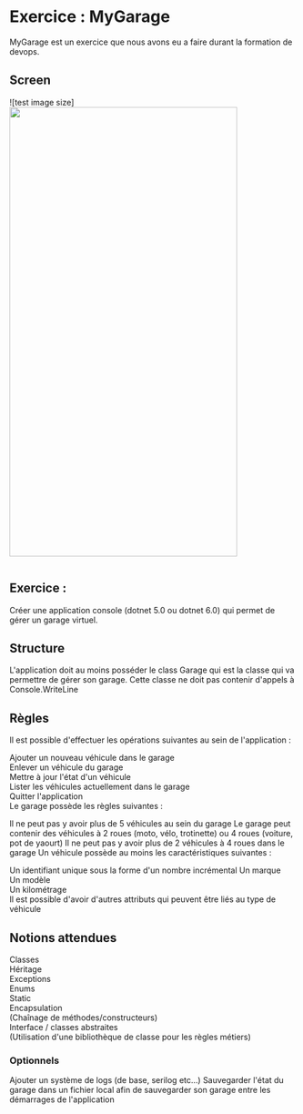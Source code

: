 # Exercice : MyGarage

MyGarage est un exercice que nous avons eu a faire durant la formation de devops.

## Screen 
![test image size]<img src="https://fullpath/assets/yourgif.gif" width="400" height="790">

<a href="https://zupimages.net/viewer.php?id=22/01/iof9.png"><img src="https://zupimages.net/up/22/01/iof9.png" alt="" /></a>
## Exercice :
Créer une application console (dotnet 5.0 ou dotnet 6.0) qui permet de gérer un garage virtuel.

## Structure
L'application doit au moins posséder le class Garage qui est la classe qui va permettre de gérer son garage. Cette classe ne doit pas contenir d'appels à Console.WriteLine

## Règles
Il est possible d'effectuer les opérations suivantes au sein de l'application :

Ajouter un nouveau véhicule dans le garage  
Enlever un véhicule du garage  
Mettre à jour l'état d'un véhicule  
Lister les véhicules actuellement dans le garage  
Quitter l'application  
Le garage possède les règles suivantes :

Il ne peut pas y avoir plus de 5 véhicules au sein du garage
Le garage peut contenir des véhicules à 2 roues (moto, vélo, trotinette) ou 4 roues (voiture, pot de yaourt)
Il ne peut pas y avoir plus de 2 véhicules à 4 roues dans le garage
Un véhicule possède au moins les caractéristiques suivantes :

Un identifiant unique sous la forme d'un nombre incrémental
Un marque  
Un modèle  
Un kilométrage  
Il est possible d'avoir d'autres attributs qui peuvent être liés au type de véhicule

## Notions attendues
Classes  
Héritage  
Exceptions  
Enums  
Static  
Encapsulation  
(Chaînage de méthodes/constructeurs)  
Interface / classes abstraites  
(Utilisation d'une bibliothèque de classe pour les règles métiers)  
### Optionnels  
Ajouter un système de logs (de base, serilog etc...)
Sauvegarder l'état du garage dans un fichier local afin de sauvegarder son garage entre les démarrages de l'application
